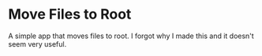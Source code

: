 # Move Files to Root
 A simple app that moves files to root. I forgot why I made this and it doesn't seem very useful.
